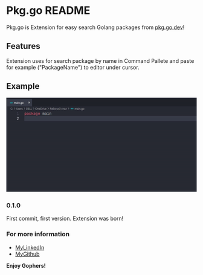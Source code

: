 # Pkg.go README

Pkg.go is Extension for easy search Golang packages from [pkg.go.dev](https://pkg.go.dev/)!

## Features

Extension uses for search package by name in Command Pallete and paste for example ("PackageName") to editor under cursor.

## Example

![Example Gif](https://github.com/KYCb2/PkgGoVsCode/blob/master/resources/feature.gif?raw=true)

### 0.1.0

First commit, first version. Extension was born!

### For more information

* [MyLinkedIn](https://www.linkedin.com/in/nikita-kazeka-432a00211/)
* [MyGithub](https://github.com/KYCb2/GopherPkgSearchVsCode)

**Enjoy Gophers!**